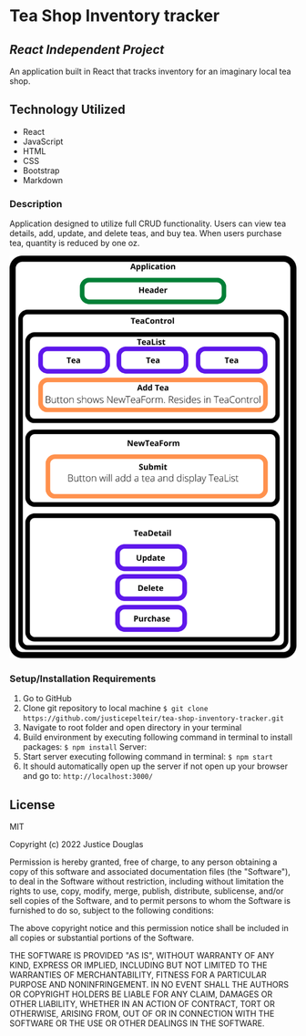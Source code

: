 # Tea Shop Inventory tracker
## _React Independent Project_

An application built in React that tracks inventory for an imaginary local tea shop.

## Technology Utilized
- React
- JavaScript
- HTML
- CSS
- Bootstrap
- Markdown

### Description
Application designed to utilize full CRUD functionality. Users can view tea details, add, update, and delete teas, and buy tea. When users purchase tea, quantity is reduced by one oz.

![tea-shop-inventory-tracker-component-diagram](src/img/tea-shop-inventory-tracker-component-diagram.png)

### Setup/Installation Requirements
1. Go to GitHub
2. Clone git repository to local machine
``` $ git clone https://github.com/justicepelteir/tea-shop-inventory-tracker.git ```
3. Navigate to root folder and open directory in your terminal
4. Build environment by executing following command in terminal to install packages:
``` $ npm install ```
Server:
5. Start server executing following command in terminal:
``` $ npm start ```
6. It should automatically open up the server if not open up your browser and go to:
``` http://localhost:3000/ ```

## License

MIT

Copyright (c) 2022 Justice Douglas

Permission is hereby granted, free of charge, to any person obtaining a copy of this software and associated documentation files (the "Software"), to deal in the Software without restriction, including without limitation the rights to use, copy, modify, merge, publish, distribute, sublicense, and/or sell copies of the Software, and to permit persons to whom the Software is furnished to do so, subject to the following conditions:

The above copyright notice and this permission notice shall be included in all copies or substantial portions of the Software.

THE SOFTWARE IS PROVIDED "AS IS", WITHOUT WARRANTY OF ANY KIND, EXPRESS OR IMPLIED, INCLUDING BUT NOT LIMITED TO THE WARRANTIES OF MERCHANTABILITY, FITNESS FOR A PARTICULAR PURPOSE AND NONINFRINGEMENT. IN NO EVENT SHALL THE AUTHORS OR COPYRIGHT HOLDERS BE LIABLE FOR ANY CLAIM, DAMAGES OR OTHER LIABILITY, WHETHER IN AN ACTION OF CONTRACT, TORT OR OTHERWISE, ARISING FROM, OUT OF OR IN CONNECTION WITH THE SOFTWARE OR THE USE OR OTHER DEALINGS IN THE SOFTWARE.
